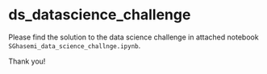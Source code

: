 # ds_datascience_challenge

Please find the solution to the data science challenge in attached notebook `SGhasemi_data_science_challnge.ipynb`.

Thank you!
